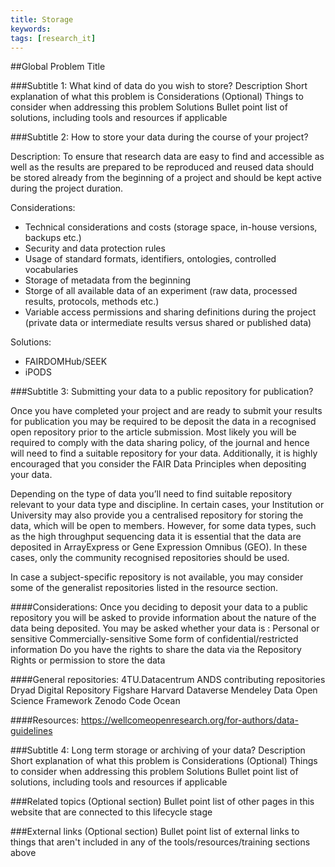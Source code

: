 ```yaml
---
title: Storage
keywords:
tags: [research_it] 
---
```


##Global Problem Title

###Subtitle 1: What kind of data do you wish to store?
Description
Short explanation of what this problem is
Considerations
(Optional) Things to consider when addressing this problem 
Solutions
Bullet point list of solutions, including tools and resources if applicable

###Subtitle 2: How to store your data during the course of your project?

Description:
To ensure that research data are easy to find and accessible as well as the results are prepared to be reproduced and reused data should be stored already from the beginning of a project and should be kept active during the project duration. 

Considerations:
* Technical considerations and costs (storage space, in-house versions, backups etc.)
* Security and data protection rules
* Usage of standard formats, identifiers, ontologies, controlled vocabularies
* Storage of metadata from the beginning 
* Storge of all available data of an experiment (raw data, processed results, protocols, methods etc.)
* Variable access permissions and sharing definitions during the project (private data or intermediate results versus shared or published data)

Solutions: 
* FAIRDOMHub/SEEK
* iPODS


###Subtitle 3: Submitting your data to a public repository for publication?

Once you have completed your project and are ready to submit your results for publication you may be required to be deposit the data in a recognised open repository prior to the article submission. Most likely you will be required to comply with the data sharing policy, of the journal and hence will need to find a suitable repository for your data. Additionally, it is highly encouraged that you consider the FAIR Data Principles when depositing your data.

Depending on the type of data you’ll need to find suitable repository relevant to your data type and discipline. In certain cases, your Institution or University may also provide you a centralised repository for storing the data, which will be open to members. However, for some data types, such as the high throughput sequencing data it is essential that the data are deposited in ArrayExpress or Gene Expression Omnibus (GEO). In these cases, only the community recognised repositories should be used.

In case a subject-specific repository is not available, you may consider some of the generalist repositories listed in the resource section.


####Considerations:
Once you deciding to deposit your data to a public repository you will be asked to provide information about the nature of the data being deposited. You may be asked whether your data is :
  Personal or sensitive
  Commercially-sensitive 
  Some form of confidential/restricted information 
  Do you have the rights to share the data via the Repository
  Rights or permission to store the data 


####General repositories:
4TU.Datacentrum
ANDS contributing repositories
Dryad Digital Repository
Figshare
Harvard Dataverse
Mendeley Data
Open Science Framework
Zenodo
Code Ocean 

####Resources:
https://wellcomeopenresearch.org/for-authors/data-guidelines


###Subtitle 4: Long term storage or archiving of your data?
Description
Short explanation of what this problem is
Considerations
(Optional) Things to consider when addressing this problem 
Solutions
Bullet point list of solutions, including tools and resources if applicable

###Related topics
(Optional section)
Bullet point list of other pages in this website that are connected to this lifecycle stage

###External links
(Optional section)
Bullet point list of external links to things that aren't included in any of the tools/resources/training sections above


